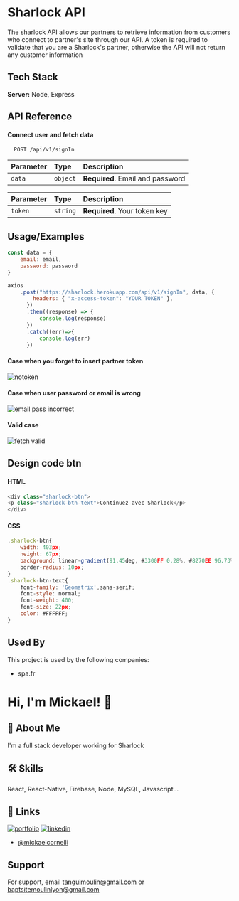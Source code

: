 
# Sharlock API

The sharlock API allows our partners to retrieve information from customers who connect to partner's site through our API.
A token is required to validate that you are a Sharlock's partner, otherwise the API will not return any customer information
## Tech Stack

**Server:** Node, Express


## API Reference

#### Connect user and fetch data

```https://sharlock.herokuapp.com/
  POST /api/v1/signIn
```
| Parameter | Type     | Description                |
| :-------- | :------- | :------------------------- |
| `data` | `object` | **Required**. Email and password |

| Parameter | Type     | Description                |
| :-------- | :------- | :------------------------- |
| `token` | `string` | **Required**. Your token key |




## Usage/Examples

```javascript
const data = { 
    email: email, 
    password: password 
}

axios
    .post("https://sharlock.herokuapp.com/api/v1/signIn", data, {
        headers: { "x-access-token": "YOUR TOKEN" },
      })
      .then((response) => {
          console.log(response)
      })
      .catch((err)=>{
          console.log(err)
      })
```
#### Case when you forget to insert partner token
![notoken](https://user-images.githubusercontent.com/73282517/175273360-573c833f-a869-4b55-bb63-bf5890c37aed.png)
#### Case when user password or email is wrong
![email pass incorrect](https://user-images.githubusercontent.com/73282517/175273355-12a55c7d-645e-4f42-9dc2-01f6a6838db6.png)
#### Valid case
![fetch valid](https://user-images.githubusercontent.com/73282517/175273358-9f769e2a-2467-49cc-882c-f503bd4d4b82.png)
## Design code btn
#### HTML
```javascript 
<div class="sharlock-btn">
<p class="sharlock-btn-text">Continuez avec Sharlock</p>
</div>
```

#### CSS
```javascript 
.sharlock-btn{
    width: 403px;
    height: 67px;
    background: linear-gradient(91.45deg, #3300FF 0.28%, #8270EE 96.73%);
    border-radius: 10px;
}
.sharlock-btn-text{
    font-family: 'Geomatrix',sans-serif;
    font-style: normal;
    font-weight: 400;
    font-size: 22px;
    color: #FFFFFF;
}
```

## Used By

This project is used by the following companies:

- spa.fr

# Hi, I'm Mickael! 👋


## 🚀 About Me
I'm a full stack developer working for Sharlock



## 🛠 Skills
React, React-Native, Firebase, Node, MySQL, Javascript...


## 🔗 Links
[![portfolio](https://img.shields.io/badge/my_portfolio-000?style=for-the-badge&logo=ko-fi&logoColor=white)](https://mickaelcornelli.com/)
[![linkedin](https://img.shields.io/badge/linkedin-0A66C2?style=for-the-badge&logo=linkedin&logoColor=white)](https://www.linkedin.com/in/mickaël-cornelli/)
- [@mickaelcornelli](https://github.com/mickaelcornelli)
## Support

For support, email tanguimoulin@gmail.com or baptsitemoulinlyon@gmail.com

